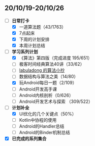 ## 20/10/19-20/10/26
- [ ] **日常打卡**
  - [x] 一道算法题（43/1763）
  - [x] 7点起床
  - [x] 下周的计划安排
  - [x] 本周计划总结
- [ ] **学习系列计划**
  - [x] 《算法》第四版（完成进度 195/651）
  - [ ] 极客时间经典算法40讲（33/62）
  - [ ] [labuladong 的算法小抄](https://labuladong.gitbook.io/algo/)
  - [ ] 数据结构与算法之美（14/80）
  - [x] 玩Android每日一题（2/109）
  - [ ] Android开发高手课 
  - [ ] Android内核剖析（0/626）
  - [ ] Android开发艺术与探索 （309/522）
- [ ] **计划补全**
   - [x] UI优化的几个关键点（50%）
   - [ ] Kotlin中协程的使用
   - [ ] Android的Handler总结
   - [ ] Android的Binder机制总结
- [x] **已完成的系列集合**